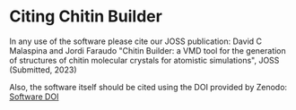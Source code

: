 # Citing Chitin Builder

In any use of the software please cite our JOSS publication: 
David C Malaspina and Jordi Faraudo "Chitin Builder: a VMD tool for the generation of
structures of chitin molecular crystals for atomistic simulations", JOSS (Submitted, 2023)

Also, the software itself should be cited using the DOI provided by Zenodo:
[Software DOI](https://doi.org/10.5281/zenodo.3274726)
